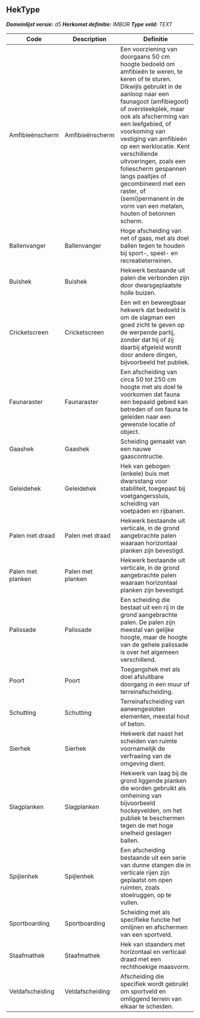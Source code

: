 ﻿## HekType

*__Domeinlijst versie:__ d5*
*__Herkomst definitie:__ IMBOR*
*__Type veld:__ TEXT*

|__Code__ |__Description__ |__Definitie__	|
|	---	|	---	|   ---	| 
| Amfibieënscherm | Amfibieënscherm | Een voorziening van doorgaans 50 cm hoogte bedoeld om amfibieën te weren, te keren of te sturen. Dikwijls gebruikt in de aanloop naar een faunagoot (amfibiegoot) of oversteekplek, maar ook als afscherming van een leefgebied, of voorkoming van vestiging van amfibieën op een werklocatie. Kent verschillende uitvoeringen, zoals een foliescherm gespannen langs paaltjes of gecombineerd met een raster, of (semi)permanent in de vorm van een metalen, houten of betonnen scherm. |
| Ballenvanger | Ballenvanger | Hoge afscheiding van net of gaas, met als doel ballen tegen te houden bij sport-, speel- en recreatieterreinen. |
| Buishek | Buishek | Hekwerk bestaande uit palen die verbonden zijn door dwarsgeplaatste holle buizen. |
| Cricketscreen | Cricketscreen | Een wit en beweegbaar hekwerk dat bedoeld is om de slagman een goed zicht te geven op de werpende partij, zonder dat hij of zij daarbij afgeleid wordt door andere dingen, bijvoorbeeld het publiek. |
| Faunaraster | Faunaraster | Een afscheiding van circa 50 tot 250 cm hoogte met als doel te voorkomen dat fauna een bepaald gebied kan betreden of om fauna te geleiden naar een gewenste locatie of object. |
| Gaashek | Gaashek | Scheiding gemaakt van een nauwe gaascontructie. |
| Geleidehek | Geleidehek | Hek van gebogen (enkele) buis met dwarsstang voor stabiliteit, toegepast bij voetgangerssluis, scheiding van voetpaden en rijbanen. |
| Palen met draad | Palen met draad | Hekwerk bestaande uit verticale, in de grond aangebrachte palen waaraan horizontaal planken zijn bevestigd. |
| Palen met planken | Palen met planken | Hekwerk bestaande uit verticale, in de grond aangebrachte palen waaraan horizontaal planken zijn bevestigd. |
| Palissade | Palissade | Een scheiding die bestaat uit een rij in de grond aangebrachte palen. De palen zijn meestal van gelijke hoogte, maar de hoogte van de gehele palissade is over het algemeen verschillend. |
| Poort | Poort | Toegangshek met als doel afsluitbare doorgang in een muur of terreinafscheiding. |
| Schutting | Schutting | Terreinafscheiding van aaneengesloten elementen, meestal hout of beton. |
| Sierhek | Sierhek | Hekwerk dat naast het scheiden van ruimte voornamelijk de verfraaiing van de omgeving dient. |
| Slagplanken | Slagplanken | Hekwerk van laag bij de grond liggende planken die worden gebruikt als omheining van bijvoorbeeld hockeyvelden, om het publiek te beschermen tegen de met hoge snelheid geslagen ballen. |
| Spijlenhek | Spijlenhek | Een afscheiding bestaande uit een serie van dunne stangen die in verticale rijen zijn geplaatst om open ruimten, zoals stoelruggen, op te vullen. |
| Sportboarding | Sportboarding | Scheiding met als specifieke functie het omlijnen en afschermen van een sportveld. |
| Staafmathek | Staafmathek | Hek van staanders met horizontaal en verticaal draad met een rechthoekige maasvorm. |
| Veldafscheiding | Veldafscheiding | Afscheiding die specifiek wordt gebruikt om sportveld en omliggend terrein van elkaar te scheiden. |
